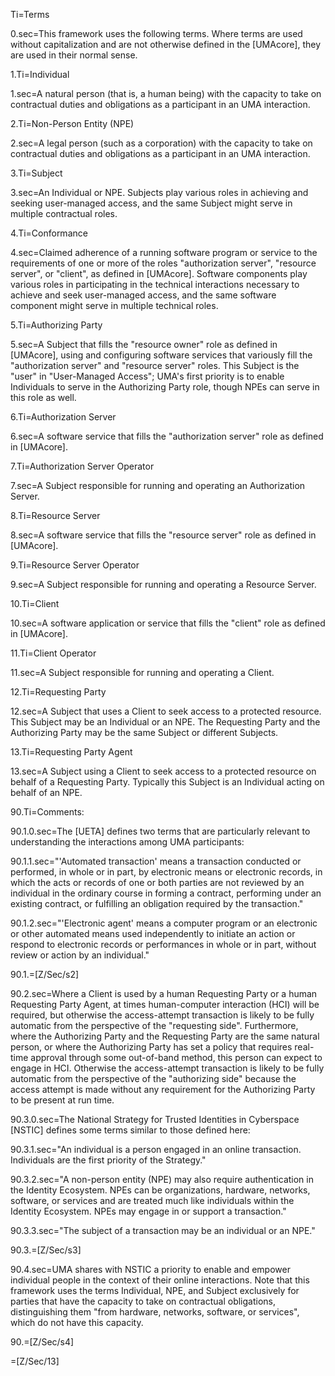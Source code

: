 Ti=Terms

0.sec=This framework uses the following terms. Where terms are used without capitalization and are not otherwise defined in the [UMAcore], they are used in their normal sense.

1.Ti=Individual

1.sec=A natural person (that is, a human being) with the capacity to take on contractual duties and obligations as a participant in an UMA interaction. 
 
2.Ti=Non-Person Entity (NPE)
        
2.sec=A legal person (such as a corporation) with the capacity to take on contractual duties and obligations as a participant in an UMA interaction. 
    
3.Ti=Subject
        
3.sec=An Individual or NPE. Subjects play various roles in achieving and seeking user-managed access, and the same Subject might serve in multiple contractual roles. 
    
4.Ti=Conformance
        
4.sec=Claimed adherence of a running software program or service to the requirements of one or more of the roles "authorization server", "resource server", or "client", as defined in [UMAcore]. Software components play various roles in participating in the technical interactions necessary to achieve and seek user-managed access, and the same software component might serve in multiple technical roles. 
    
5.Ti=Authorizing Party
        
5.sec=A Subject that fills the "resource owner" role as defined in [UMAcore], using and configuring software services that variously fill the "authorization server" and "resource server" roles. This Subject is the "user" in "User-Managed Access"; UMA's first priority is to enable Individuals to serve in the Authorizing Party role, though NPEs can serve in this role as well. 
    
6.Ti=Authorization Server
        
6.sec=A software service that fills the "authorization server" role as defined in [UMAcore]. 
    
7.Ti=Authorization Server Operator
        
7.sec=A Subject responsible for running and operating an Authorization Server. 
    
8.Ti=Resource Server
        
8.sec=A software service that fills the "resource server" role as defined in [UMAcore]. 
    
9.Ti=Resource Server Operator
        
9.sec=A Subject responsible for running and operating a Resource Server. 
    
10.Ti=Client
        
10.sec=A software application or service that fills the "client" role as defined in [UMAcore]. 
    
11.Ti=Client Operator
        
11.sec=A Subject responsible for running and operating a Client. 
    
12.Ti=Requesting Party
        
12.sec=A Subject that uses a Client to seek access to a protected resource. This Subject may be an Individual or an NPE. The Requesting Party and the Authorizing Party may be the same Subject or different Subjects. 

13.Ti=Requesting Party Agent
        
13.sec=A Subject using a Client to seek access to a protected resource on behalf of a Requesting Party. Typically this Subject is an Individual acting on behalf of an NPE. 

90.Ti=Comments:

90.1.0.sec=The [UETA] defines two terms that are particularly relevant to understanding the interactions among UMA participants:

90.1.1.sec="'Automated transaction' means a transaction conducted or performed, in whole or in part, by electronic means or electronic records, in which the acts or records of one or both parties are not reviewed by an individual in the ordinary course in forming a contract, performing under an existing contract, or fulfilling an obligation required by the transaction."

90.1.2.sec="'Electronic agent' means a computer program or an electronic or other automated means used independently to initiate an action or respond to electronic records or performances in whole or in part, without review or action by an individual."

90.1.=[Z/Sec/s2]

90.2.sec=Where a Client is used by a human Requesting Party or a human Requesting Party Agent, at times human-computer interaction (HCI) will be required, but otherwise the access-attempt transaction is likely to be fully automatic from the perspective of the "requesting side". Furthermore, where the Authorizing Party and the Requesting Party are the same natural person, or where the Authorizing Party has set a policy that requires real-time approval through some out-of-band method, this person can expect to engage in HCI. Otherwise the access-attempt transaction is likely to be fully automatic from the perspective of the "authorizing side" because the access attempt is made without any requirement for the Authorizing Party to be present at run time.

90.3.0.sec=The National Strategy for Trusted Identities in Cyberspace [NSTIC] defines some terms similar to those defined here:

90.3.1.sec="An individual is a person engaged in an online transaction. Individuals are the first priority of the Strategy."
    
90.3.2.sec="A non-person entity (NPE) may also require authentication in the Identity Ecosystem. NPEs can be organizations, hardware, networks, software, or services and are treated much like individuals within the Identity Ecosystem. NPEs may engage in or support a transaction."
    
90.3.3.sec="The subject of a transaction may be an individual or an NPE."

90.3.=[Z/Sec/s3]

90.4.sec=UMA shares with NSTIC a priority to enable and empower individual people in the context of their online interactions. Note that this framework uses the terms Individual, NPE, and Subject exclusively for parties that have the capacity to take on contractual obligations, distinguishing them "from hardware, networks, software, or services", which do not have this capacity.

90.=[Z/Sec/s4]

=[Z/Sec/13]